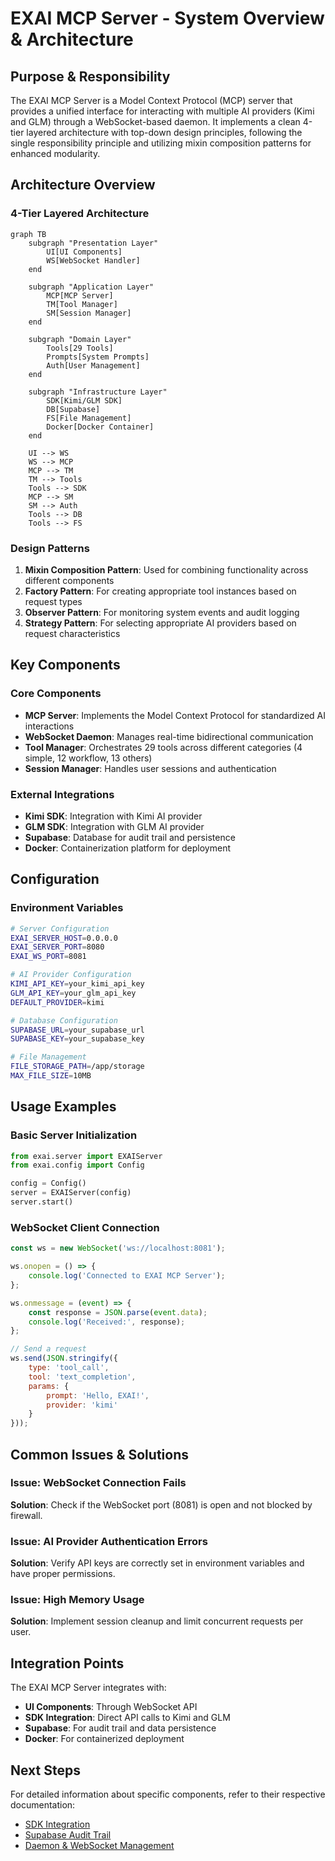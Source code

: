 # EXAI MCP Server - System Overview & Architecture

## Purpose & Responsibility

The EXAI MCP Server is a Model Context Protocol (MCP) server that provides a unified interface for interacting with multiple AI providers (Kimi and GLM) through a WebSocket-based daemon. It implements a clean 4-tier layered architecture with top-down design principles, following the single responsibility principle and utilizing mixin composition patterns for enhanced modularity.

## Architecture Overview

### 4-Tier Layered Architecture

```mermaid
graph TB
    subgraph "Presentation Layer"
        UI[UI Components]
        WS[WebSocket Handler]
    end
    
    subgraph "Application Layer"
        MCP[MCP Server]
        TM[Tool Manager]
        SM[Session Manager]
    end
    
    subgraph "Domain Layer"
        Tools[29 Tools]
        Prompts[System Prompts]
        Auth[User Management]
    end
    
    subgraph "Infrastructure Layer"
        SDK[Kimi/GLM SDK]
        DB[Supabase]
        FS[File Management]
        Docker[Docker Container]
    end
    
    UI --> WS
    WS --> MCP
    MCP --> TM
    TM --> Tools
    Tools --> SDK
    MCP --> SM
    SM --> Auth
    Tools --> DB
    Tools --> FS
```

### Design Patterns

1. **Mixin Composition Pattern**: Used for combining functionality across different components
2. **Factory Pattern**: For creating appropriate tool instances based on request types
3. **Observer Pattern**: For monitoring system events and audit logging
4. **Strategy Pattern**: For selecting appropriate AI providers based on request characteristics

## Key Components

### Core Components
- **MCP Server**: Implements the Model Context Protocol for standardized AI interactions
- **WebSocket Daemon**: Manages real-time bidirectional communication
- **Tool Manager**: Orchestrates 29 tools across different categories (4 simple, 12 workflow, 13 others)
- **Session Manager**: Handles user sessions and authentication

### External Integrations
- **Kimi SDK**: Integration with Kimi AI provider
- **GLM SDK**: Integration with GLM AI provider
- **Supabase**: Database for audit trail and persistence
- **Docker**: Containerization platform for deployment

## Configuration

### Environment Variables

```bash
# Server Configuration
EXAI_SERVER_HOST=0.0.0.0
EXAI_SERVER_PORT=8080
EXAI_WS_PORT=8081

# AI Provider Configuration
KIMI_API_KEY=your_kimi_api_key
GLM_API_KEY=your_glm_api_key
DEFAULT_PROVIDER=kimi

# Database Configuration
SUPABASE_URL=your_supabase_url
SUPABASE_KEY=your_supabase_key

# File Management
FILE_STORAGE_PATH=/app/storage
MAX_FILE_SIZE=10MB
```

## Usage Examples

### Basic Server Initialization

```python
from exai.server import EXAIServer
from exai.config import Config

config = Config()
server = EXAIServer(config)
server.start()
```

### WebSocket Client Connection

```javascript
const ws = new WebSocket('ws://localhost:8081');

ws.onopen = () => {
    console.log('Connected to EXAI MCP Server');
};

ws.onmessage = (event) => {
    const response = JSON.parse(event.data);
    console.log('Received:', response);
};

// Send a request
ws.send(JSON.stringify({
    type: 'tool_call',
    tool: 'text_completion',
    params: {
        prompt: 'Hello, EXAI!',
        provider: 'kimi'
    }
}));
```

## Common Issues & Solutions

### Issue: WebSocket Connection Fails
**Solution**: Check if the WebSocket port (8081) is open and not blocked by firewall.

### Issue: AI Provider Authentication Errors
**Solution**: Verify API keys are correctly set in environment variables and have proper permissions.

### Issue: High Memory Usage
**Solution**: Implement session cleanup and limit concurrent requests per user.

## Integration Points

The EXAI MCP Server integrates with:
- **UI Components**: Through WebSocket API
- **SDK Integration**: Direct API calls to Kimi and GLM
- **Supabase**: For audit trail and data persistence
- **Docker**: For containerized deployment

## Next Steps

For detailed information about specific components, refer to their respective documentation:
- [SDK Integration](./02_SDK_Integration.md)
- [Supabase Audit Trail](./03_Supabase_Audit_Trail.md)
- [Daemon & WebSocket Management](../02_Service_Components/01_Daemon_WebSocket.md)

